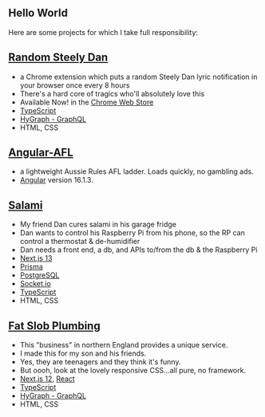 ## Hello World

Here are some projects for which I take full responsibility:

## [Random Steely Dan](https://github.com/headexpanded/random_steely_dan)

- a Chrome extension which puts a random Steely Dan lyric notification in your browser once every 8 hours
- There's a hard core of tragics who'll absolutely love this
- Available Now! in the [Chrome Web Store](https://chrome.google.com/webstore/detail/random-steely-dan/ohmpmkjhiadganahhcaakeacniikloni?hl=en-GB)
- [TypeScript](https://www.typescriptlang.org/)
- [HyGraph - GraphQL](https://hygraph.com/)
- HTML, CSS

## [Angular-AFL](https://github.com/headexpanded/Angular-AFL/blob/main/README.md)

- a lightweight Aussie Rules AFL ladder. Loads quickly, no gambling ads.
- [Angular](https://github.com/angular/angular-cli) version 16.1.3.


## [Salami](https://github.com/headexpanded/salami)

- My friend Dan cures salami in his garage fridge
- Dan wants to control his Raspberry Pi from his phone, so the RP can control a thermostat & de-humidifier
- Dan needs a front end, a db, and APIs to/from the db & the Raspberry Pi
- [Next.js 13](https://beta.nextjs.org/docs)
- [Prisma](https://www.prisma.io/)
- [PostgreSQL](https://www.postgresql.org/)
- [Socket.io](https://socket.io/)
- [TypeScript](https://www.typescriptlang.org/)
- HTML, CSS

## [Fat Slob Plumbing](https://github.com/headexpanded/fat_slob_plumbing)

- This "business" in northern England provides a unique service.
- I made this for my son and his friends.
- Yes, they are teenagers and they think it's funny.
- But oooh, look at the lovely responsive CSS...all pure, no framework.
- [Next.js 12](https://nextjs.org/), [React](https://react.dev/)
- [TypeScript](https://www.typescriptlang.org/)
- [HyGraph - GraphQL](https://hygraph.com/)
- HTML, CSS

<!---
headexpanded/headexpanded is a ✨ special ✨ repository because its `README.md` (this file) appears on your GitHub profile.
You can click the Preview link to take a look at your changes.
--->
